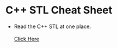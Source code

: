 # C++ STL Cheat Sheet

- Read the C++ STL at one place.
  <br/>
  <br/>
[Click Here](https://www.geeksforgeeks.org/cpp-stl-cheat-sheet/)



